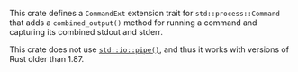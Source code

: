 This crate defines a `CommandExt` extension trait for `std::process::Command`
that adds a `combined_output()` method for running a command and capturing its
combined stdout and stderr.

This crate does not use [`std::io::pipe()`][pipe], and thus it works with
versions of Rust older than 1.87.

[pipe]: https://doc.rust-lang.org/std/io/fn.pipe.html
